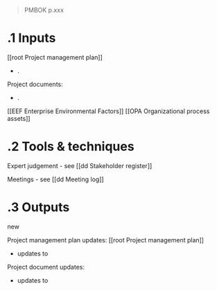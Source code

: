 > PMBOK p.xxx
# .1 Inputs

[[root Project management plan]]
* .

Project documents:
* .


[[EEF Enterprise Environmental Factors]]
[[OPA Organizational process assets]]

# .2 Tools & techniques
Expert judgement - see [[dd Stakeholder register]]

Meetings - see [[dd Meeting log]]

# .3 Outputs
new 

Project management plan updates: [[root Project management plan]]
* updates to 

Project document updates:
* updates to 
